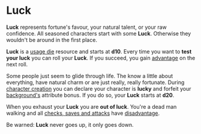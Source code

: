 # Luck

**Luck** represents fortune's favour, your natural talent, or your raw confidence. All seasoned characters start with some **Luck**. Otherwise they wouldn't be around in the first place.

**Luck** is a [usage die](pages/rules/usage-die.md) resource and starts at **d10**. Every time you want to **test your luck** you can roll your **Luck**. If you succeed, you gain [advantage](pages/rules/advantage.md) on the next roll.

Some people just seem to glide through life. The know a little about everything, have natural charm or are just really, really fortunate. During [character creation](pages/characters/creating.md) you can declare your character is **lucky** and forfeit your [background's](pages/backgrounds/index.md) attribute bonus. If you do so, your **Luck** starts at **d20**.

When you exhaust your **Luck** you are **out of luck**. You're a dead man walking and all [checks, saves and attacks](pages/rules/rolling.md) have [disadvantage](pages/rules/advantage.md).

Be warned: **Luck** never goes up, it only goes down.
